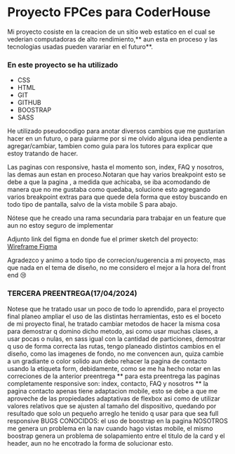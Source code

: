 # Proyecto FPCes para CoderHouse

Mi proyecto cosiste en la creacion de un sitio web estatico en el cual se vederian computadoras de alto rendimiento,** aun esta en proceso y las tecnologias usadas pueden varariar en el futuro**.

### En este proyecto se ha utilizado 
- CSS
- HTML
- GIT
- GITHUB
- BOOSTRAP
- SASS

He utilizado pseudocodigo para anotar diversos cambios que me gustarian hacer en un futuro, o para guiarme por si me olvido alguna idea pendiente a agregar/cambiar, tambien como guia para los tutores para explicar que estoy tratando de hacer.

Las paginas con responsive, hasta el momento son, index, FAQ y nosotros, las demas aun estan en proceso.Notaran que hay varios breakpoint esto se debe a que la pagina , a medida que achicaba, se iba acomodando de manera que no me gustaba como quedaba, solucione esto agregando varios breakpoint extras para que quede dela forma que estoy buscando en todo tipo de pantalla, salvo de la vista mobile S para abajo.

Nótese que he creado una rama secundaria para trabajar en un feature que aun no estoy seguro de implementar

Adjunto link del figma en donde fue el primer sketch del proyecto: [Wireframe Figma](http://www.figma.com/file/5Iryuf3rrrXeV7q8o8nfs0/wireframe?type=design&node-id=0%3A1&mode=design&t=g3nXirOlbx02pevP-1 "Skecth Figma")

Agradezco y animo a todo tipo de correcion/sugerencia a mi proyecto, mas que nada en el tema de diseño, no me considero el mejor a la hora del front end :cry:

### TERCERA PREENTREGA(17/04/2024)
Notese que he tratado usar un poco de todo lo aprendido, para el proyecto final planeo ampliar el uso de las distintas herramientas, esto es el boceto de mi proyecto final, he tratado cambiar metodos de hacer la misma cosa para demostrar q domino dicho metodo, asi como usar muchas clases, a usar pocas o nulas, en sass igual con la cantidad de particiones, demostrar q uso de forma correcta las rutas, tengo planeado distintos cambios en el diseño, como las imagenes de fondo, no me convencen aun, quiza cambie a un gradiante o color solido
aun debo rehacer la pagina de contacto usando la etiqueta form, debidamente, como se me ha hecho notar en las correciones de la anterior preentrega
** para esta preentrega las paginas completamente responsive son: index, contacto, FAQ y nosotros **
la pagina contacto apenas tiene adaptacion mobile, esto se debe a que me aproveche de las propiedades adaptativas de flexbox asi como de utilizar valores relativos que se ajusten al tamaño del dispositivo, quedando por resultado que solo un pequeño arreglo he tenido q usar para que sea full responsive
BUGS CONOCIDOS:
el uso de boostrap en la pagina NOSOTROS me genera un problema en la nav cuando hago vistas mobile, el mismo boostrap genera un problema de solapamiento entre el titulo de la card y el header, aun no he encotrado la forma de solucionar esto.

